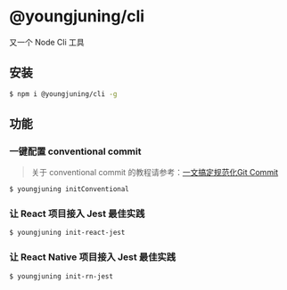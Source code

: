 # @youngjuning/cli

又一个 Node Cli 工具

## 安装

```sh
$ npm i @youngjuning/cli -g
```

## 功能

### 一键配置 conventional commit

> 关于 conventional commit 的教程请参考：[一文搞定规范化Git Commit](https://juejin.im/post/6877462747631026190)

```sh
$ youngjuning initConventional
```

### 让 React 项目接入 Jest 最佳实践

```sh
$ youngjuning init-react-jest
```

### 让 React Native 项目接入 Jest 最佳实践

```sh
$ youngjuning init-rn-jest
```
